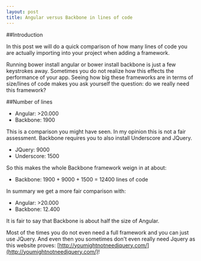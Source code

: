 ```yaml
---
layout: post
title: Angular versus Backbone in lines of code
---
```

##Introduction

In this post we will do a quick comparison of how many lines of code you are 
actually importing into your project when adding a framework. 

Running bower install angular or bower install backbone is just a few keystrokes away. Sometimes 
you do not realize how this effects the performance of your app. Seeing how big these frameworks 
are in terms of size/lines of code makes you ask yourself the question: do we really need this framework?

##Number of lines 

- Angular: >20.000
- Backbone: 1900

This is a comparison you might have seen. In my opinion this is not a fair assessment. Backbone requires
you to also install Underscore and JQuery.

- JQuery: 9000
- Underscore: 1500

So this makes the whole Backbone framework weign in at about:

- Backbone: 1900 + 9000 + 1500 = 12400 lines of code

In summary we get a more fair comparison with:

- Angular: >20.000
- Backbone: 12.400

It is fair to say that Backbone is about half the size of Angular.

Most of the times you do not even need a full framework and you can just use JQuery. And even then
you sometimes don't even really need Jquery as this website proves: [http://youmightnotneedjquery.com/](http://youmightnotneedjquery.com/)!